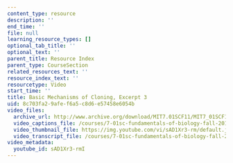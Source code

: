```yaml
---
content_type: resource
description: ''
end_time: ''
file: null
learning_resource_types: []
optional_tab_title: ''
optional_text: ''
parent_title: Resource Index
parent_type: CourseSection
related_resources_text: ''
resource_index_text: ''
resourcetype: Video
start_time: ''
title: Basic Mechanisms of Cloning, Excerpt 3
uid: 8c703fa2-9afe-f6a5-c8d6-e57458e6054b
video_files:
  archive_url: http://www.archive.org/download/MIT7.01SCF11/MIT7_01SCF11_track11_300k.mp4
  video_captions_file: /courses/7-01sc-fundamentals-of-biology-fall-2011/646999d1a3c5596689702644268b04a0_sAD1Xr3-rmI.vtt
  video_thumbnail_file: https://img.youtube.com/vi/sAD1Xr3-rm/default.jpg
  video_transcript_file: /courses/7-01sc-fundamentals-of-biology-fall-2011/2196092dba7110816590d72ef9eac6a2_sAD1Xr3-rmI.pdf
video_metadata:
  youtube_id: sAD1Xr3-rmI
---
```

